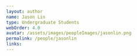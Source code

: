 ```yaml
---
layout: author
name: Jason Lin
type: Undergraduate Students
webOrder: 4.0
avatar: /assets/images/peopleImages/jasonlin.png
permalink: /people/jasonlin
links:
---
```

